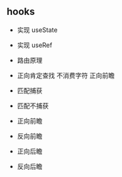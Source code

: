## hooks
* 实现 useState 
* 实现 useRef 

* 路由原理


* 正向肯定查找 不消费字符 正向前瞻
* 匹配捕获
* 匹配不捕获
* 正向前瞻
* 反向前瞻
* 正向后瞻
* 反向后瞻
 